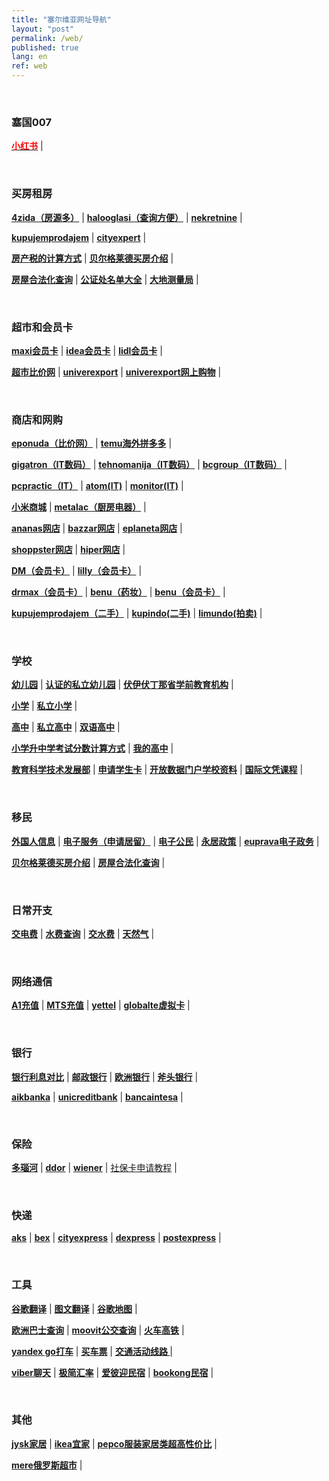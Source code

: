 ```yaml
---
title: "塞尔维亚网址导航"
layout: "post"
permalink: /web/
published: true
lang: en
ref: web
---
```





<br>

### <strong>塞国007</strong>

<a href="https://www.xiaohongshu.com/user/profile/62c99f18000000000303d6f8" target="_blank"><font color="#FF0000"><strong>小红书</strong></font></a> |



<br>


### 买房租房
<a href="https://www.4zida.rs/" target="_blank"><strong>4zida（房源多）</strong></a> | 
<a href="https://www.halooglasi.com/nekretnine" target="_blank"><strong>halooglasi（查询方便）</strong></a> |
<a href="https://www.nekretnine.rs/" target="_blank"><strong>nekretnine</strong></a> |

<a href="https://www.kupujemprodajem.com/nekretnine-kupoprodaja/kuce/grupa/26/230/1" target="_blank"><strong>kupujemprodajem</strong></a> | 
<a href="https://cityexpert.rs/" target="_blank"><strong>cityexpert</strong></a> |

<a href="https://serbia70.com/posts/fangchanshui/" target="_blank"><strong>房产税的计算方式</strong></a> |
<a href="https://serbia70.com/posts/beograd/" target="_blank"><strong>贝尔格莱德买房介绍</strong></a> |

<a href="https://serbia70.com/posts/fangzihefa/" target="_blank"><strong>房屋合法化查询</strong></a> |
<a href="https://www.mpravde.gov.rs/registar.php?id=6659" target="_blank"><strong>公证处名单大全</strong></a> |
<a href="https://www.rgz.gov.rs/" target="_blank"><strong>大地测量局</strong></a> |





<br>

### 超市和会员卡



<a href="https://serbia70.com/posts/maxi/" target="_blank"><strong>maxi会员卡</strong></a> | 
<a href="https://serbia70.com/posts/maxi/" target="_blank"><strong>idea会员卡</strong></a> |
<a href="https://www.lidl.rs/" target="_blank"><strong>lidl会员卡</strong></a> |

<a href="https://cenoteka.rs/" target="_blank"><strong>超市比价网</strong></a> | 
<a href="https://www.univerexport.rs/" target="_blank"><strong>univerexport</strong></a> |
<a href="https://elakolije.rs/" target="_blank"><strong>univerexport网上购物</strong></a> |




<br>

### 商店和网购
<a href="https://www.eponuda.com/" target="_blank"><strong>eponuda（比价网）</strong></a> | 
<a href="https://www.temu.com/rs/" target="_blank"><strong>temu海外拼多多</strong></a> | 

<a href="https://gigatron.rs/" target="_blank"><strong>gigatron（IT数码）</strong></a> | 
<a href="https://www.tehnomanija.rs/" target="_blank"><strong>tehnomanija（IT数码）</strong></a> |
<a href="https://www.bcgroup-online.com/" target="_blank"><strong>bcgroup（IT数码）</strong></a> | 

<a href="https://pcpractic.rs/" target="_blank"><strong>pcpractic（IT）</strong></a> |
<a href="https://atom.rs/" target="_blank"><strong>atom(IT)</strong></a> |
<a href="https://www.monitor.rs/" target="_blank"><strong>monitor(IT)</strong></a> |

<a href="https://mi-srbija.rs/" target="_blank"><strong>小米商城</strong></a> |
<a href="https://www.market.metalac.com/" target="_blank"><strong>metalac（厨房电器）</strong></a> |

<a href="https://ananas.rs/" target="_blank"><strong>ananas网店</strong></a> |
<a href="https://bazzar.rs/" target="_blank"><strong>bazzar网店</strong></a> |
<a href="https://eplaneta.rs/" target="_blank"><strong>eplaneta网店</strong></a> |

<a href="https://www.shoppster.rs/" target="_blank"><strong>shoppster网店</strong></a> |
<a href="https://www.hiper.rs/" target="_blank"><strong>hiper网店</strong></a> |


<a href="https://www.dm.rs/brendovi/balea" target="_blank"><strong>DM（会员卡）</strong></a> |
<a href="http://localhost:1313/posts/lilly/" target="_blank"><strong>lilly（会员卡）</strong></a> |

<a href="https://www.drmax.rs/" target="_blank"><strong>drmax（会员卡）</strong></a> |
<a href="https://benu.rs/" target="_blank"><strong>benu（药妆）</strong></a> |
<a href="https://benu.rs/" target="_blank"><strong>benu（会员卡）</strong></a> |

<a href="https://www.kupujemprodajem.com/" target="_blank"><strong>kupujemprodajem（二手）</strong></a> |
<a href="https://www.kupindo.com/" target="_blank"><strong>kupindo(二手)</strong></a> |
<a href="https://www.limundo.com/" target="_blank"><strong>limundo(拍卖)</strong></a> |


<br>

### 学校

<a href="https://euprava.gov.rs/vrtic" target="_blank"><strong>幼儿园</strong></a> |
<a href="https://prosveta.gov.rs/verifikacija-vrtica/" target="_blank"><strong>认证的私立幼儿园</strong></a> |
<a href="https://www.puma.vojvodina.gov.rs/etext.php?ID_mat=1261" target="_blank"><strong>伏伊伏丁那省学前教育机构</strong></a> |

<a href="https://euprava.gov.rs/osnovno-obrazovanje" target="_blank"><strong>小学</strong></a> | 
<a href="https://prosveta.gov.rs/prosveta/predskolsko-i-osnovno-obrazovanje-2/osnovno-obrazovanje-i-vaspitanje/" target="_blank"><strong>私立小学</strong></a> | 

<a href="https://euprava.gov.rs/srednje-obrazovanje" target="_blank"><strong>高中</strong></a> |
<a href="https://prosveta.gov.rs/prosveta/srednje-obrazovanje/" target="_blank"><strong>私立高中</strong></a> |
<a href="https://prosveta.gov.rs/prosveta/srednje-obrazovanje/gimnazije/specijalizovne-gimnazije-i-odeljenja/odeljenja-u-kojima-se-deo-nastave-ostvaruje-na-stranom-jeziku/" target="_blank"><strong>双语高中</strong></a> |

<a href="https://serbia70.com/posts/xiaoxueshengzhongxue/" target="_blank"><strong>小学升中学考试分数计算方式</strong></a> | 
<a href="https://mojasrednjaskola.gov.rs/" target="_blank"><strong>我的高中</strong></a> | 

<a href="https://prosveta.gov.rs/" target="_blank"><strong>教育科学技术发展部</strong></a> |
<a href="https://prosveta.gov.rs/prosveta/studentska-kartica/" target="_blank"><strong>申请学生卡</strong></a> |
<a href="https://opendata.mpn.gov.rs/" target="_blank"><strong>开放数据门户学校资料</strong></a> |
<a href="https://prosveta.gov.rs/prosveta/srednje-obrazovanje/gimnazije/program-internacionalne-mature/" target="_blank"><strong>国际文凭课程</strong></a> |

<br>

### 移民
<a href="外国人信息" target="_blank"><strong>外国人信息</strong></a> | 
<a href="https://welcometoserbia.gov.rs/" target="_blank"><strong>电子服务（申请居留）</strong></a> |
<a href="https://eid.gov.rs/sr-Cyrl-RS/sta-je-egradjanin" target="_blank"><strong>电子公民</strong></a> |
<a href="https://www.paragraf.rs/propisi/pravilnik-o-odobravanju-stalnog-nastanjenja.html" target="_blank"><strong>永居政策</strong></a> | 
<a href="https://euprava.gov.rs/" target="_blank"><strong>euprava电子政务</strong></a> |

<a href="https://serbia70.com/posts/beograd/" target="_blank"><strong>贝尔格莱德买房介绍</strong></a> |
<a href="https://serbia70.com/posts/fangzihefa/" target="_blank"><strong>房屋合法化查询</strong></a> |


<br>

### 日常开支
<a href="https://portal.eps.rs/home" target="_blank"><strong>交电费</strong></a> | 
<a href="https://www.bvk.rs/provera-racuna/" target="_blank"><strong>水费查询</strong></a> |
<a href="https://esanduce.rs/prijava" target="_blank"><strong>交水费</strong></a> |
<a href="https://moj.srbijagas.com/pocetna" target="_blank"><strong>天然气</strong></a> |


<br>


### 网络通信
<a href="https://a1.rs/onlinetopup" target="_blank"><strong>A1充值</strong></a> | 
<a href="https://mts.rs/Privatni/Mobilna/Pripejd/Dopuni-kredit" target="_blank"><strong>MTS充值</strong></a> |
<a href="https://www.yettel.rs" target="_blank"><strong>yettel</strong></a> |
<a href="https://www.globaltel.rs/" target="_blank"><strong>globalte虚拟卡</strong></a> | 

<br>

### 银行
<a href="https://www.kamatica.com/kamate-na-stednju/eur" target="_blank"><strong>银行利息对比</strong></a> | 
<a href="https://www.posted.co.rs/" target="_blank"><strong>邮政银行</strong></a> |
<a href="https://www.eurobank-direktna.rs/" target="_blank"><strong>欧洲银行</strong></a> |
<a href="https://www.raiffeisenbank.rs/sr/stanovnistvo.html" target="_blank"><strong>斧头银行</strong></a> | 

<a href="https://www.aikbanka.rs/" target="_blank"><strong>aikbanka</strong></a> |
<a href="https://www.unicreditbank.rs/rs/pi.html#home" target="_blank"><strong>unicreditbank</strong></a> |
<a href="https://www.bancaintesa.rs/" target="_blank"><strong>bancaintesa</strong></a> |

<br>

### 保险
<a href="https://www.dunav.com/osiguranje/zdravlje/" target="_blank"><strong>多瑙河</strong></a> | 
<a href="https://www.ddor.rs/" target="_blank"><strong>ddor</strong></a> |
<a href="https://wiener.co.rs/" target="_blank"><strong>wiener</strong></a> |
<a href="https://serbia70.com/posts/jiankangbaoxianka/" target="_blank">社保卡申请教程</strong></a> |

<br>

### 快递
<a href="https://www.aks.rs/cenovnik/" target="_blank"><strong>aks</strong></a> | 
<a href="https://bexexpress.rs/cenovnik" target="_blank"><strong>bex</strong></a> |
<a href="https://www.cityexpress.rs/cenovnik-domaci-transport/" target="_blank"><strong>cityexpress</strong></a> |
<a href="https://www.dexpress.rs/rs/cenovnik" target="_blank"><strong>dexpress</strong></a> |
<a href="http://www.postexpress.rs/struktura/lat/cenovnik/cenovnik-unutrasnji-saobracaj.asp" target="_blank"><strong>postexpress</strong></a> |

<br>

### 工具
<a href="https://translate.google.com/?hl=zh-cn&sl=auto&tl=zh-CN&op=translate" target="_blank"><strong>谷歌翻译</strong></a> | 
<a href="https://github.com/ZGGSONG/STranslate/releases" target="_blank"><strong>图文翻译</strong></a> |
<a href="https://www.google.com/maps/?hl=zh-cn" target="_blank"><strong>谷歌地图</strong></a> |

<a href="https://www.polazak.rs/sr/" target="_blank"><strong>欧洲巴士查询</strong></a> |
<a href="https://serbia70.com/posts/moovit/" target="_blank"><strong>moovit公交查询</strong></a> |
<a href="https://srbijavoz.rs/" target="_blank"><strong>火车高铁</strong></a> |

<a href="https://go.yandex/sr_rs/" target="_blank"><strong>yandex go打车</strong></a> |
<a href="https://play.google.com/store/apps/details?id=buslogic.beogradplus&hl=sr" target="_blank"><strong>买车票</strong></a> |
<a href="https://online.bgnaplata.rs/sr/linije" target="_blank"><strong>交通活动线路 </strong></a> |



<a href="https://play.google.com/store/apps/details?id=com.viber.voip" target="_blank"><strong>viber聊天</strong></a> | 
<a href="https://play.google.com/store/apps/details?id=com.tratao.xcurrency&hl=zh" target="_blank"><strong>极简汇率</strong></a> |
<a href="https://zh.airbnb.com" target="_blank"><strong>爱彼迎民宿</strong></a> |
<a href="https://www.booking.com" target="_blank"><strong>bookong民宿</strong></a> |


<br>

### 其他
<a href="https://jysk.rs/pravila-i-uslovi#5" target="_blank"><strong>jysk家居</strong></a> | 
<a href="https://www.ikea.com/rs/sr/" target="_blank"><strong>ikea宜家</strong></a> |
<a href="https://pepco.rs/" target="_blank"><strong>pepco服装家居类超高性价比</strong></a> |

<a href="https://www.meremarketi.rs/" target="_blank"><strong>mere俄罗斯超市</strong></a> |

<br>



